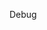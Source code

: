 

<!-- Start D:\xampp\htdocs\jest\source\utilities.js -->

Debug

<!-- End D:\xampp\htdocs\jest\source\utilities.js -->

